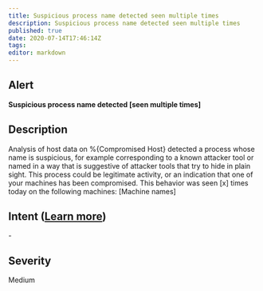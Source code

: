 ```yaml
---
title: Suspicious process name detected seen multiple times
description: Suspicious process name detected seen multiple times
published: true
date: 2020-07-14T17:46:14Z
tags:
editor: markdown
---
```


## Alert
**Suspicious process name detected [seen multiple times]**

## Description
Analysis of host data on %{Compromised Host} detected a process whose name is suspicious, for example corresponding to a known attacker tool or named in a way that is suggestive of attacker tools that try to hide in plain sight. This process could be legitimate activity, or an indication that one of your machines has been compromised. This behavior was seen [x] times today on the following machines: [Machine names]

## Intent ([Learn more](/public/security/alerts/intentions.md))
\-

## Severity
Medium




